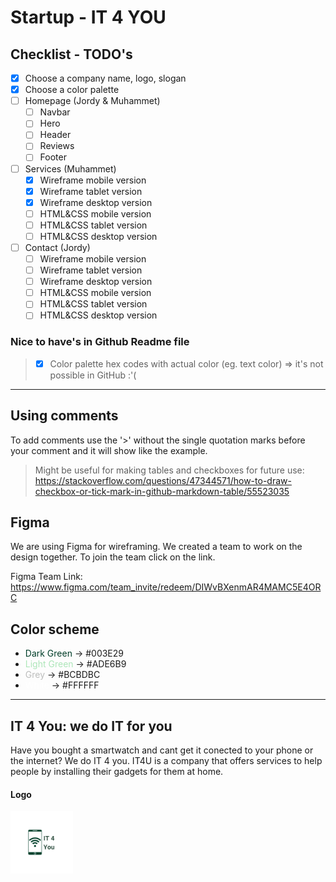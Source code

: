 # Startup - IT 4 YOU

## Checklist - TODO's

- [x] Choose a company name, logo, slogan
- [x] Choose a color palette
- [ ] Homepage (Jordy & Muhammet)
  - [ ] Navbar
  - [ ] Hero
  - [ ] Header
  - [ ] Reviews
  - [ ] Footer
- [ ] Services (Muhammet)
  - [x] Wireframe mobile version
  - [x] Wireframe tablet version
  - [x] Wireframe desktop version
  - [ ] HTML&CSS mobile version
  - [ ] HTML&CSS tablet version
  - [ ] HTML&CSS desktop version
- [ ] Contact (Jordy)
  - [ ] Wireframe mobile version
  - [ ] Wireframe tablet version
  - [ ] Wireframe desktop version
  - [ ] HTML&CSS mobile version
  - [ ] HTML&CSS tablet version
  - [ ] HTML&CSS desktop version

### Nice to have's in Github Readme file

> - [x] Color palette hex codes with actual color (eg. text color) => it's not possible in GitHub :'(

<!-- This --- is used for drawing a horizontal line (seperator) -->
---

## Using comments

To add comments use the '>' without the single quotation marks before your comment and it will show like the example.

> Might be useful for making tables and checkboxes for future use: <https://stackoverflow.com/questions/47344571/how-to-draw-checkbox-or-tick-mark-in-github-markdown-table/55523035>

## Figma

We are using Figma for wireframing. We created a team to work on the design together.
To join the team click on the link.

Figma Team Link: <https://www.figma.com/team_invite/redeem/DIWvBXenmAR4MAMC5E4ORC>

## Color scheme

- <span style="color: #003E29;">Dark Green</span> -> #003E29
- <span style="color: #ADE6B9;">Light Green</span> -> #ADE6B9
- <span style="color: #BCBDBC;">Grey</span> -> #BCBDBC
- <span style="color: #FFFFFF;">White</span> -> #FFFFFF

---

## IT 4 You: we do IT for you

Have you bought a smartwatch and cant get it conected to your phone or the internet? We do IT 4 you.
IT4U is a company that offers services to help people by installing their gadgets for them at home.

#### Logo

<img src="images/LogoNav.png" width="100" height="100" alt="IT4You-logo">
